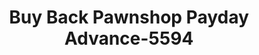 ---
f_zip-code: 91702
f_state-code: CA
title: Buy Back Pawnshop Payday Advance-5594
f_phone: 626-334-4430
f_city-only: Azusa
f_address: 250 East Foothill Boulevard Azusa
f_location-unique-id: '5594'
slug: buy-back-pawnshop-payday-advance-5594
updated-on: '2024-05-30T13:46:58.046Z'
created-on: '2024-05-30T13:36:59.803Z'
published-on: '2024-05-30T13:54:32.469Z'
f_city-state: cms/city/azusa-ca.md
f_company: cms/company/buy-back-pawnshop-payday-advance.md
f_state: cms/state/california.md
layout: '[payday-loan].html'
tags: payday-loan
---